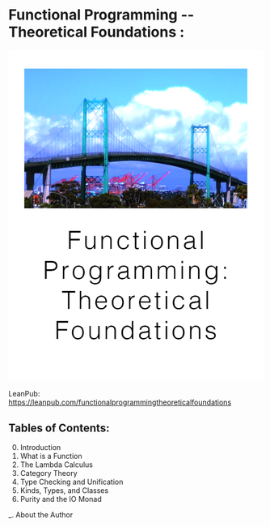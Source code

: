 # Functional Programming -- Theoretical Foundations : 

![Book Cover](https://github.com/seanwestfall/haskell_book/blob/master/img/cover.png)

LeanPub: https://leanpub.com/functionalprogrammingtheoreticalfoundations

## Tables of Contents:
0. Introduction  
1. What is a Function  
2. The Lambda Calculus  
3. Category Theory  
4. Type Checking and Unification  
5. Kinds, Types, and Classes
6. Purity and the IO Monad

_. About the Author

